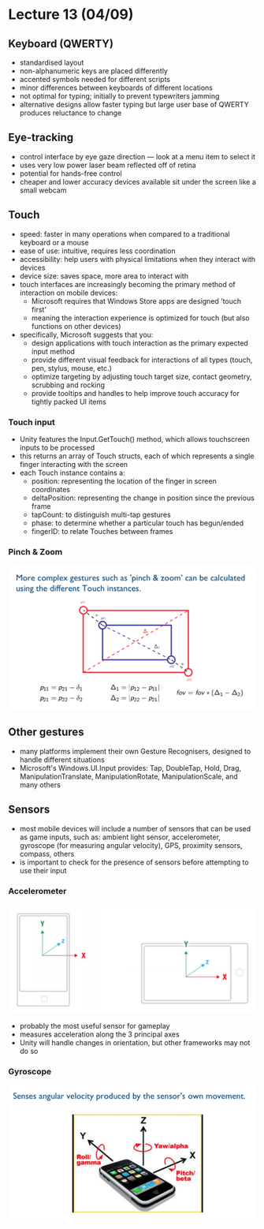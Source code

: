 # Lecture 13 (04/09)

## Keyboard (QWERTY)
- standardised layout
- non-alphanumeric keys are placed differently
- accented symbols needed for different scripts
- minor differences between keyboards of different locations
- not optimal for typing; initially to prevent typewriters jamming
- alternative designs allow faster typing but large user base of QWERTY produces reluctance to change


## Eye-tracking
- control interface by eye gaze direction — look at a menu item to select it
- uses very low power laser beam reflected off of retina
- potential for hands-free control
- cheaper and lower accuracy devices available sit under the screen like a small webcam


## Touch
- speed: faster in many operations when compared to a traditional keyboard or a mouse
- ease of use: intuitive, requires less coordination
- accessibility: help users with physical limitations when they interact with devices
- device size: saves space, more area to interact with
- touch interfaces are increasingly becoming the primary method of interaction on mobile devices:
    - Microsoft requires that Windows Store apps are designed ’touch first’
    - meaning the interaction experience is optimized for touch (but also functions on other devices)
- specifically, Microsoft suggests that you:
    - design applications with touch interaction as the primary expected input method
    - provide different visual feedback for interactions of all types (touch, pen, stylus, mouse, etc.)
    - optimize targeting by adjusting touch target size, contact geometry, scrubbing and rocking
    - provide tooltips and handles to help improve touch accuracy for tightly packed UI items

### Touch input
- Unity features the Input.GetTouch() method, which allows touchscreen inputs to be processed
- this returns an array of Touch structs, each of which represents a single finger interacting with the screen
- each Touch instance contains a:
    - position: representing the location of the finger in screen
    coordinates
    - deltaPosition: representing the change in position since the
    previous frame
    - tapCount: to distinguish multi-tap gestures
    - phase: to determine whether a particular touch has begun/ended
    - fingerID: to relate Touches between frames

### Pinch & Zoom
![pinch & zoom](./assets/13/pinch-zoom.png)


## Other gestures
- many platforms implement their own Gesture Recognisers, designed to handle different situations
- Microsoft's Windows.UI.Input provides: Tap, DoubleTap, Hold, Drag, ManipulationTranslate, ManipulationRotate, ManipulationScale, and many others


## Sensors
- most mobile devices will include a number of sensors that can be used as game inputs, such as: ambient light sensor, accelerometer, gyroscope (for measuring angular velocity), GPS, proximity sensors, compass, others
- is important to check for the presence of sensors before attempting to use their input

### Accelerometer
![accelerometer](./assets/13/accelerometer.png)
- probably the most useful sensor for gameplay
- measures acceleration along the 3 principal axes
- Unity will handle changes in orientation, but other frameworks may not do so

### Gyroscope
![gyroscope](./assets/13/gyroscope.png)